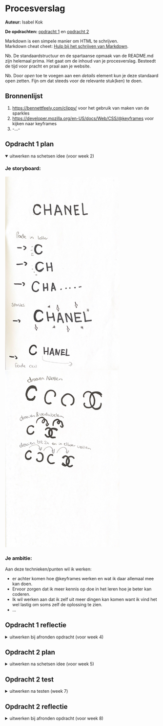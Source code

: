 # Procesverslag
**Auteur:** Isabel Kok

**De opdrachten:** [opdracht 1](opdracht1/index.html) en [opdracht 2](opdracht2/index.html)


Markdown is een simpele manier om HTML te schrijven.  
Markdown cheat cheet: [Hulp bij het schrijven van Markdown](https://github.com/adam-p/markdown-here/wiki/Markdown-Cheatsheet).

Nb. De standaardstructuur en de spartaanse opmaak van de README.md zijn helemaal prima. Het gaat om de inhoud van je procesverslag. Besteedt de tijd voor pracht en praal aan je website.

Nb. Door *open* toe te voegen aan een *details* element kun je deze standaard open zetten. Fijn om dat steeds voor de relevante stuk(ken) te doen.



## Bronnenlijst
  1. https://bennettfeely.com/clippy/ voor het gebruik van maken van de sparkles
  2. https://developer.mozilla.org/en-US/docs/Web/CSS/@keyframes voor kijken naar keyframes
  3. -...-



## Opdracht 1 plan

<details open>
  <summary>uitwerken na schetsen idee (voor week 2)</summary>


  ### Je storyboard:
  <img src="readme-images/chanelschets.jpeg" width="375px" alt="storyboard voor opdracht 1">

   <img src="readme-images/chanelschets1.jpeg" width="375px" alt="storyboard voor opdracht 1">


  ### Je ambitie: 
  Aan deze technieken/punten wil ik werken:
  - er achter komen hoe @keyframes werken en wat ik daar allemaal mee kan doen.
  - Ervoor zorgen dat ik meer kennis op doe in het leren hoe je beter kan coderen.
  - Ik wil werken aan dat ik zelf uit meer dingen kan komen want ik vind het wel lastig om soms zelf de oplossing te zien.
  - ...
 
</details>



## Opdracht 1 reflectie

<details>
  <summary>uitwerken bij afronden opdracht (voor week 4)</summary>


  ### Je uitkomst - karakteristiek screenshot(s):
  <img src="readme-images/dummy-plaatje.svg" width="375px" alt="uitomst opdracht 1">


  ### Dit ging goed/Heb ik geleerd: 
  Korte omschrijving met plaatje(s)
  - ik ben lekker gaan kijken hoe ik met verschillende keyframes wat kan laten bewegen.
  - het font was eerst lasig maar dat foutje zat in een klein hoekje dus opzicht ging dat ook goed. 

  <img src="readme-images/dummy-plaatje.svg" width="375px" alt="top">


  ### Dit was lastig/Is niet gelukt:
  Korte omschrijving met plaatje(s)
  - het is nog niet gelukt om me c van chanel te laten draaien tot in het logo te laten komen.
  - ik weet ook niet hoe ik er voor kan zorgen dat de animatie niet weer terug komt zegmaar dat de sterretjes er in het begin niet blijven staan.
  - ik moet ook nog kijken hoe mijn sterretjes in het midden blijven 
  - 

  <img src="readme-images/dummy-plaatje.svg" width="375px" alt="bummer">
</details>



## Opdracht 2 plan

<details>
  <summary>uitwerken na schetsen idee (voor week 5)</summary>


  ### Je ontwerp:
  <img src="readme-images/schets2.jpeg" width="375px" alt="ontwerp opdracht 2">


  ### Je ambitie: 
  Aan deze technieken/punten wil ik werken:
  - hoe een sorteringssysteem werkt 
  - hoe ik met meerdere manieren kan bewegen
  - swiper/ carousel maken
  - ...
</details>



## Opdracht 2 test

<details>
  <summary>uitwerken na testen (week 7)</summary>

  Neem minimaal 5 bevindingen op:



  ### Bevinding 1:
  Omschrijving van wat er nog niet orde was (tekst en afbeeding(en)).
- het swipe systeem
- hoe je met meerdere manieren kon besturen
- kleine animatie er in toevoegen

  #### oplossing:
  Beschrijving hoe je het hebt hebt opgelost of als het niet gelukt is hoe je het zou oplossen (tekst en afbeeding(en)).
  Ik heb wel alle onderdelen maar niet allemaal bij elkaar dat lukt niet. Daarom zou ik willen dat alles bij elkaar kan zonder dat dit complecaties met zich mee brengt. 



  ### Bevinding 2:
  Omschrijving van wat er nog niet orde was (tekst en afbeeding(en)).

  #### oplossing:
  Beschrijving hoe je het hebt hebt opgelost of als het niet gelukt is hoe je het zou oplossen (tekst en afbeeding(en)).



  ### Bevinding 3:
  ...
</details>



## Opdracht 2 reflectie

<details>
  <summary>uitwerken bij afronden opdracht (voor week 8)</summary>

  ### Je uitkomst - karakteristiek screenshot(s):
  <img src="readme-images/photoalbum.png" width="375px" alt="uitkomst opdracht 2">
 <img src="readme-images/anderepoging.png" width="375px" alt="uitkomst opdracht 2">
 <img src="readme-images/waaromdoethijhethierwel.png" width="375px" alt="uitkomst opdracht 2">
  ### Dit ging goed/Heb ik geleerd: 
  Korte omschrijving met plaatje(s)

  <img src="readme-images/dummy-plaatje.svg" width="375px" alt="top">


  ### Dit was lastig/Is niet gelukt:
  Korte omschrijving met plaatje(s)

  <img src="readme-images/dummy-plaatje.svg" width="375px" alt="bummer">
</details>